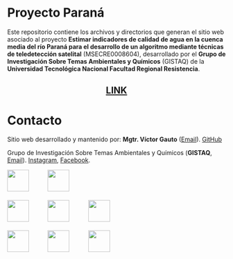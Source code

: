 # Proyecto Paraná

Este repositorio contiene los archivos y directorios que generan el sitio web asociado al proyecto <b>Estimar indicadores de calidad de agua en la cuenca media del río Paraná para el desarrollo de un algoritmo mediante técnicas de teledetección satelital</b> (MSECRE0008604), desarrollado por el <b>Grupo de Investigación Sobre Temas Ambientales y Químicos</b> (GISTAQ) de la <b>Universidad Tecnológica Nacional Facultad Regional Resistencia</b>.

<span align="center">

## [LINK](https://vhgauto.quarto.pub/gistaq-parana/)

</span>

# Contacto

Sitio web desarrollado y mantenido por: <b>Mgtr. Víctor Gauto</b> ([Email](mailto:victor.gauto@outlook.com)). [GitHub](https://github.com/vhgauto)

Grupo de Investigación Sobre Temas Ambientales y Químicos (<b>GISTAQ</b>, [Email](mailto:victor.gauto@outlook.com)). [Instagram](https://www.instagram.com/gistaq.utn/), [Facebook](https://www.facebook.com/GISTAQ).

<p align="center">

<img src="https://raw.githubusercontent.com/vhgauto/gistaq_parana/refs/heads/main/extras/logo-gistaq.png" height="50">&nbsp;&nbsp;&nbsp;&nbsp;&nbsp;&nbsp;&nbsp;&nbsp;&nbsp;&nbsp;&nbsp;<img src="https://raw.githubusercontent.com/vhgauto/gistaq_parana/refs/heads/main/extras/logo-utn-frre.png" height="50">
<br>
<br>
<img src="https://raw.githubusercontent.com/vhgauto/gistaq_parana/refs/heads/main/extras/logo-gulich.png" height="50">&nbsp;&nbsp;&nbsp;&nbsp;&nbsp;&nbsp;&nbsp;&nbsp;&nbsp;&nbsp;&nbsp;<img src="https://raw.githubusercontent.com/vhgauto/gistaq_parana/refs/heads/main/extras/logo-conae.png" height="50">&nbsp;&nbsp;&nbsp;&nbsp;&nbsp;&nbsp;&nbsp;&nbsp;&nbsp;&nbsp;&nbsp;<img src="https://raw.githubusercontent.com/vhgauto/gistaq_parana/refs/heads/main/extras/logo-unc.jpg" height="50">
<br>
<br>
<img src="https://raw.githubusercontent.com/vhgauto/gistaq_parana/refs/heads/main/extras/logo-iidthh.png" height="50">&nbsp;&nbsp;&nbsp;&nbsp;&nbsp;&nbsp;&nbsp;&nbsp;&nbsp;&nbsp;&nbsp;<img src="https://raw.githubusercontent.com/vhgauto/gistaq_parana/refs/heads/main/extras/logo-conicet.jpg" height="50">&nbsp;&nbsp;&nbsp;&nbsp;&nbsp;&nbsp;&nbsp;&nbsp;&nbsp;&nbsp;&nbsp;<img src="https://raw.githubusercontent.com/vhgauto/gistaq_parana/refs/heads/main/extras/logo-unne.png" height="50">


</p>

